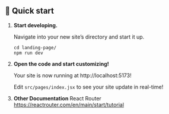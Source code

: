 
## 🚀 Quick start

1.  **Start developing.**

    Navigate into your new site’s directory and start it up.

    ```shell
    cd landing-page/
    npm run dev
    ```

2.  **Open the code and start customizing!**

    Your site is now running at http://localhost:5173!

    Edit `src/pages/index.jsx` to see your site update in real-time!

3.  **Other Documentation**
    React Router https://reactrouter.com/en/main/start/tutorial

